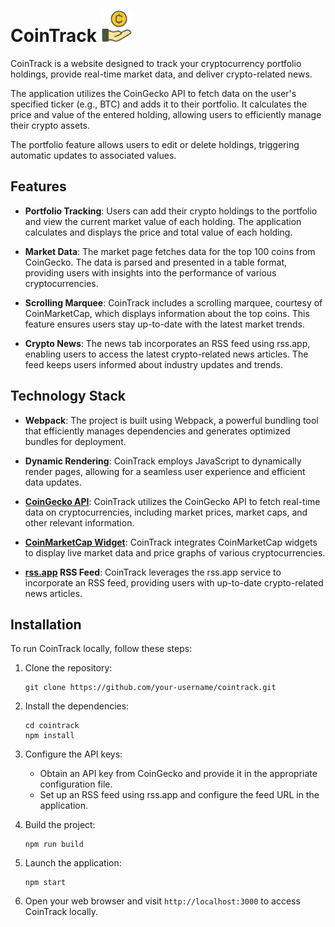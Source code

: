 # CoinTrack <img src="https://raw.githubusercontent.com/anon8683/coinTrack/f1b9102ac664ef94aa8f3839530aeaf1f1bb6b40/src/img/logo.svg" alt="Logo" width="50" height="50">

CoinTrack is a website designed to track your cryptocurrency portfolio holdings, provide real-time market data, and deliver crypto-related news.

The application utilizes the CoinGecko API to fetch data on the user's specified ticker (e.g., BTC) and adds it to their portfolio. It calculates the price and value of the entered holding, allowing users to efficiently manage their crypto assets.

The portfolio feature allows users to edit or delete holdings, triggering automatic updates to associated values.

## Features

- **Portfolio Tracking**: Users can add their crypto holdings to the portfolio and view the current market value of each holding. The application calculates and displays the price and total value of each holding.

- **Market Data**: The market page fetches data for the top 100 coins from CoinGecko. The data is parsed and presented in a table format, providing users with insights into the performance of various cryptocurrencies.

- **Scrolling Marquee**: CoinTrack includes a scrolling marquee, courtesy of CoinMarketCap, which displays information about the top coins. This feature ensures users stay up-to-date with the latest market trends.

- **Crypto News**: The news tab incorporates an RSS feed using rss.app, enabling users to access the latest crypto-related news articles. The feed keeps users informed about industry updates and trends.

## Technology Stack

- **Webpack**: The project is built using Webpack, a powerful bundling tool that efficiently manages dependencies and generates optimized bundles for deployment.

- **Dynamic Rendering**: CoinTrack employs JavaScript to dynamically render pages, allowing for a seamless user experience and efficient data updates.

- **[CoinGecko API](https://www.coingecko.com/en/api/documentation)**: CoinTrack utilizes the CoinGecko API to fetch real-time data on cryptocurrencies, including market prices, market caps, and other relevant information.

- **[CoinMarketCap Widget](https://coinmarketcap.com/widget/price-marquee/)**: CoinTrack integrates CoinMarketCap widgets to display live market data and price graphs of various cryptocurrencies.

- **[rss.app](https://rss.app/) RSS Feed**: CoinTrack leverages the rss.app service to incorporate an RSS feed, providing users with up-to-date crypto-related news articles.

## Installation

To run CoinTrack locally, follow these steps:

1. Clone the repository:

   ```shell
   git clone https://github.com/your-username/cointrack.git
   ```

2. Install the dependencies:

   ```shell
   cd cointrack
   npm install
   ```

3. Configure the API keys:

   - Obtain an API key from CoinGecko and provide it in the appropriate configuration file.
   - Set up an RSS feed using rss.app and configure the feed URL in the application.

4. Build the project:

   ```shell
   npm run build
   ```

5. Launch the application:

   ```shell
   npm start
   ```

6. Open your web browser and visit `http://localhost:3000` to access CoinTrack locally.
